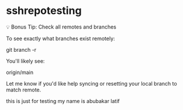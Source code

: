 # sshrepotesting
💡 Bonus Tip: Check all remotes and branches

To see exactly what branches exist remotely:

git branch -r

You'll likely see:

origin/main

Let me know if you'd like help syncing or resetting your local branch to match remote.

this is just for testing
my name is abubakar latif
